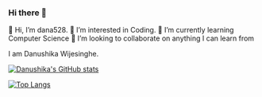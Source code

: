### Hi there 👋

👋 Hi, I’m dana528.
👀 I’m interested in Coding.
🌱 I’m currently learning Computer Science
💞️ I’m looking to collaborate on anything I can learn from

I am Danushika Wijesinghe.

[![Danushika's GitHub stats](https://github-readme-stats-sigma-five.vercel.app/api?username=dana528&hide=prs&show_icons=true&theme=radical)](https://github.com/Tharushi-Chethana)

[![Top Langs](https://github-readme-stats-sigma-five.vercel.app/api/top-langs/?username=dana528&layout=compact&theme=radical)](https://github.com/dana528)

